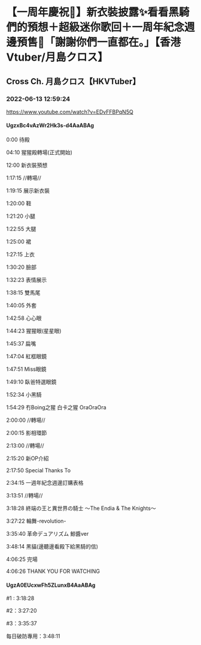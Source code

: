 # 【一周年慶祝🎉】新衣裝披露✨看看黑騎們的預想＋超級迷你歌回＋一周年紀念週邊預售💜「謝謝你們一直都在。」【香港Vtuber/月島クロス】

## Cross Ch. 月島クロス【HKVTuber】

### 2022-06-13 12:59:24

https://www.youtube.com/watch?v=EDvFFBPqN5Q

#### UgzxBc4vAzWr2Hk3s-d4AaABAg

0:00 待殿

04:10 猩猩殿轉場(正式開始)

12:00 新衣裝預想

1:17:15 //轉場//

1:19:15 展示新衣裝

1:20:00 鞋

1:21:20 小腿

1:22:55 大腿

1:25:00 裙

1:27:15 上衣

1:30:20 臉部

1:32:23 表情展示

1:38:15 雙馬尾

1:40:05 外套

1:42:58 心心眼

1:44:23 猩猩眼(星星眼)

1:45:37 扁嘴

1:47:04 紅框眼鏡

1:47:51 Miss眼鏡

1:49:10 臥爸特選眼鏡

1:52:34 小黑騎

1:54:29 冇Boing之猩 白卡之猩 OraOraOra

2:00:00 //轉場//

2:00:15 影相環節

2:13:00 //轉場//

2:15:20 新OP介紹

2:17:50 Special Thanks To

2:34:15 一週年紀念週邊訂購表格

3:13:51 //轉場//

3:18:28 終端の王と異世界の騎士 〜The Endia & The Knights〜

3:27:22 輪舞-revolution-

3:35:40 革命デュアリズム 鯨醬ver

3:48:14 黑貓(邊聽邊看殿下給黑騎的信)

4:06:25 完場

4:06:26 THANK YOU FOR WATCHING



#### UgzA0EUcxwFh5ZLunxB4AaABAg

#1 : 3:18:28

#2：3:27:20

#3：3:35:37

每日破防專用：3:48:11

